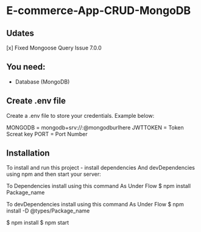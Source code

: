 # E-commerce-App-CRUD-MongoDB

## Udates
[x] Fixed Mongoose Query Issue 7.0.0

## You need:
- Database (MongoDB)

## Create .env file
Create a .env file to store your credentials. Example below:

MONGODB = mongodb+srv://<username>:<password>@mongodburlhere
JWTTOKEN = Token Screat key
PORT = Port Number

## Installation
To install and run this project - install dependencies And devDependencies using npm and then start your server:

To Dependencies install using this command As Under Flow
$ npm install Package_name
 


To devDependencies install using this command As Under Flow
$ npm install -D @types/Package_name
 

$ npm install
$ npm start
